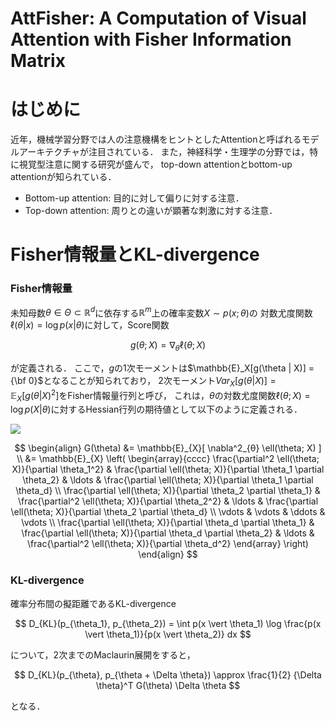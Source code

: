 # AttFisher: A Computation of Visual Attention with Fisher Information Matrix


# はじめに
近年，機械学習分野では人の注意機構をヒントとしたAttentionと呼ばれるモデルアーキテクチャが注目されている．
また，神経科学・生理学の分野では，特に視覚型注意に関する研究が盛んで，
top-down attentionとbottom-up attentionが知られている．

- Bottom-up attention: 目的に対して偏りに対する注意．
- Top-down attention: 周りとの違いが顕著な刺激に対する注意．

# Fisher情報量とKL-divergence

### Fisher情報量
未知母数$\theta \in \Theta \subset \mathbb{R}^d$に依存する$\mathbb{R}^m$上の確率変数$X \sim p(x; \theta)$の
対数尤度関数$\ell(\theta \vert x) = \log p(x \vert \theta)$に対して，Score関数

$$
    g(\theta; X) = \nabla_{θ} \ell(\theta; X)
$$

が定義される．
ここで，$g$の1次モーメントは$\mathbb{E}_X[g(\theta | X)] = {\bf 0}$となることが知られており，
2次モーメント${Var}_X[g(\theta | X)] = \mathbb{E}_{X}[{g(\theta | X)}^2]$をFisher情報量行列と呼び，
これは，$\theta$の対数尤度関数$\ell(\theta; X) = \log p(X \vert \theta)$に対するHessian行列の期待値として以下のように定義される．

<img src="https://latex.codecogs.com/gif.latex?\begin{align}&space;G(\theta)&space;&=&space;\mathbb{E}_{X}[&space;\nabla^2_{\theta}&space;\ell(\theta;&space;X)&space;]&space;\nonumber&space;\\&space;&=&space;\mathbb{E}_{X}&space;\left(&space;\begin{array}{cccc}&space;\frac{\partial^2&space;\ell(\theta;&space;X)}{\partial&space;\theta_1^2}&space;&&space;\frac{\partial&space;\ell(\theta;&space;X)}{\partial&space;\theta_1&space;\partial&space;\theta_2}&space;&&space;\ldots&space;&&space;\frac{\partial&space;\ell(\theta;&space;X)}{\partial&space;\theta_1&space;\partial&space;\theta_d}&space;\\&space;\frac{\partial&space;\ell(\theta;&space;X)}{\partial&space;\theta_2&space;\partial&space;\theta_1}&space;&&space;\frac{\partial^2&space;\ell(\theta;&space;X)}{\partial&space;\theta_2^2}&space;&&space;\ldots&space;&&space;\frac{\partial&space;\ell(\theta;&space;X)}{\partial&space;\theta_2&space;\partial&space;\theta_d}&space;\\&space;\vdots&space;&&space;\vdots&space;&&space;\ddots&space;&&space;\vdots&space;\\&space;\frac{\partial&space;\ell(\theta;&space;X)}{\partial&space;\theta_d&space;\partial&space;\theta_1}&space;&&space;\frac{\partial&space;\ell(\theta;&space;X)}{\partial&space;\theta_d&space;\partial&space;\theta_2}&space;&&space;\ldots&space;&&space;\frac{\partial^2&space;\ell(\theta;&space;X)}{\partial&space;\theta_d^2}&space;\end{array}&space;\right)&space;\nonumber&space;\end{align}" />

$$
\begin{align}
    G(\theta)     
    &= \mathbb{E}_{X}[ \nabla^2_{θ} \ell(\theta; X) ] \\
    &= \mathbb{E}_{X}
      \left(
          \begin{array}{cccc}
                \frac{\partial^2 \ell(\theta; X)}{\partial \theta_1^2} & \frac{\partial \ell(\theta; X)}{\partial \theta_1 \partial \theta_2} & \ldots & \frac{\partial \ell(\theta; X)}{\partial \theta_1 \partial \theta_d} \\
                      \frac{\partial \ell(\theta; X)}{\partial \theta_2 \partial \theta_1} & \frac{\partial^2 \ell(\theta; X)}{\partial \theta_2^2} & \ldots & \frac{\partial \ell(\theta; X)}{\partial \theta_2 \partial \theta_d} \\
                            \vdots & \vdots & \ddots & \vdots \\
                                  \frac{\partial \ell(\theta; X)}{\partial \theta_d \partial \theta_1} & \frac{\partial \ell(\theta; X)}{\partial \theta_d \partial \theta_2} & \ldots & \frac{\partial^2 \ell(\theta; X)}{\partial \theta_d^2} 
                                      \end{array}
                                        \right)
\end{align}
$$


### KL-divergence

確率分布間の擬距離であるKL-divergence

$$
    D_{KL}(p_{\theta_1}, p_{\theta_2}) = \int p(x \vert \theta_1) \log \frac{p(x \vert \theta_1)}{p(x \vert \theta_2)} dx
$$

について，2次までのMaclaurin展開をすると，

$$        
    D_{KL}(p_{\theta}, p_{\theta + \Delta \theta}) \approx \frac{1}{2} {\Delta \theta}^T G(\theta) \Delta \theta 
$$

となる．
